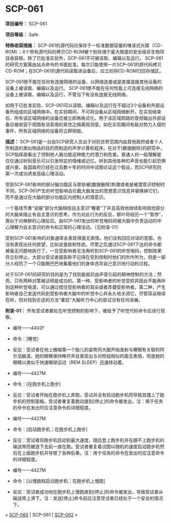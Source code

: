 # SCP-061
                        


**项目编号：** SCP-061

**项目等级：** Safe

**特殊收容措施：** SCP-061的源代码应保存于一标准数据容量的唯读式光碟（CD-ROM）；4个带有源代码的拷贝CD-ROM被个别存储于最大限度的安全级非生物项目收容柜。除了已批准实验外，SCP-061不可被读取、编辑以及运行。 SCP-061的研究方案需由站点命令的书面批准。每次只能使用一片SCP-061的原代码拷贝CD-ROM；在SCP-061的源代码读取进设备后，应立刻将CD-ROM归回存储区。

SCP-061绝不能在任何有连接网络的设备、以网络连接或是直接连接其他设备的设备上被读取、编辑以及运行。 SCP-061绝不能在任何性能上可连接无线网络的设备上被读取、编辑以及运行，不管当下有没有连接无线网络。

如用于已批准实验，SCP-061可以读取、编辑以及运行在不超过3个设备和外部设备所组成的区域网络中。在实验期间，不可将设备从区域网络断开。在实验结束后，所有该区域网络的设备应被立即再格式化。用于该区域网路的音频输出外部设备应被收容于周围有消音用的真空之隔离观测室。如在实验期间有敌对势力入侵的事件，所有区域网络的设备将立即销毁。

**描述：** SCP-061是一台由SCP研究人员出于对抗世界范围内由其他政府或者个人所制造的类似物品的目的而制造的声学计算机程序。在对于[数据删除]的研究中，SCP指挥层看出了控制他人脑功能这种能力的潜力和危害。普通人的一般理解是仅仅通过听到音乐可以引发特定的情绪或记忆，听到其他各种的声音也能引起恐惧或兴奋。各国政府已经在过去数十年的时间中试图论证这个假设，而SCP研究则第一次成功诱发高级心理活动。

受到SCP-061影响的部分脑功能区与那些被[数据删除]刺激或者是被潜意识控制时不同。SCP-061产生的听觉影响会拦截大脑发出的思想意识信息并替换掉它们，而不是通过在大脑的部分功能区内控制人的潜意识。

一个基线节奏“说服”部分大脑相信自主意识“睡着”了并且高效地继续影响其他部分的大脑来阻止有自主意识的思考。作为对此行为的反应，额叶将经历一个“暂停”，类似于对麻醉的心理反应。由SCP-061发出的听觉电码将被大脑中负责运动的中心理解为自主意识的命令和正常的心理活动。（见附录-01）

受到SCP-061影响的对象通常会表现得面无表情。他们没有回应对话的意图，也没有表现出任何欲望，比如说食欲和性欲。尽管之后通过SCP-061下达的命令都被毫无问题地执行了，一旦受影响者无法再听到SCP-061的听觉电码，控制效果将立刻停止。大部分受试者报告称不记得在受到控制时他们的所作所为，但是一部分人经历了一个只能眼巴巴地看着他们的身体违背自己意识地行动的过程。

对于SCP-061的研究的目的是为了找到能抵抗由声音引起的精神控制的方法；然而，只有两种对策被证明是成功的。第一种，受影响者的听觉受损并因此不能再听到这种听觉电波，可以通过捂住受影响者的耳朵或者弄聋受影响者。第二种，产生影响者自己发送代码到受影响者大脑中的听觉中心并永久地关闭它。尽管耳朵继续在听，但对找到合适的方法“重启”大脑听力中心的尝试没有任何进展。

**附录-01：** 所有受试者都处在听觉控制的影响下，被给予了听觉代码命令后进行观察。

- 编号——4402F
- 命令：[睡觉]
- 反应：受试者在地上蜷缩乘一个胎儿的姿势同大脑开始发射与睡眠有关联的阿尔法脑波。她的眼睛保持睁开并且表现出与对照组相似的面无表情，但是她的眼睛以类似于快速眼球运动（REM SLEEP）迅速转动着。



- 编号——4427M
- 命令：[在跑步机上跑步]
- 反应：受试者开始在跑步机上奔跑。受试并没有启动跑步机而导致其撞上了跑步机的控制面板。受试者重复着跑动直到[停止]的命令被发出。注：用于任务的命令在发出时应注意命令的详细程度。



- 编号——4427M
- 命令：[启动跑步机；在跑步机上跑步]
- 反应：受试者将跑步机启动到最大速度，随后登上跑步机并在跟不上跑步机的输送带而被逐下去前一直在跑。受试者重复着试图以随机的速度启动跑步机然后在上面跑步机并导致了各种后果。注：用于任务的命令在发出时应注意命令的详细程度。



- 编号——4427M
- 命令：[以慢跑档启动跑步机；在跑步机上慢跑]
- 反应：受试者成功地在跑步机上慢跑直到[停止]的命令被发出，导致受试者从输送带上滑下。注：发送[停止]命令前应注意受试者已经处于一个安全的情况下。





« [SCP-060](/scp-060) | SCP-061 | [SCP-062](/scp-062) »





                    